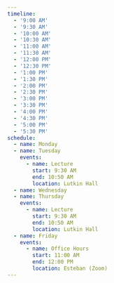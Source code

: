 ```yaml
---
timeline:
  - '9:00 AM'
  - '9:30 AM'
  - '10:00 AM'
  - '10:30 AM'
  - '11:00 AM'
  - '11:30 AM'
  - '12:00 PM'
  - '12:30 PM'
  - '1:00 PM'
  - '1:30 PM'
  - '2:00 PM'
  - '2:30 PM'
  - '3:00 PM'
  - '3:30 PM'
  - '4:00 PM'
  - '4:30 PM'
  - '5:00 PM'
  - '5:30 PM'
schedule:
  - name: Monday
  - name: Tuesday
    events:
      - name: Lecture
        start: 9:30 AM
        end: 10:50 AM
        location: Lutkin Hall
  - name: Wednesday
  - name: Thursday
    events:
      - name: Lecture
        start: 9:30 AM
        end: 10:50 AM
        location: Lutkin Hall
  - name: Friday
    events:
      - name: Office Hours
        start: 11:00 AM
        end: 12:00 PM
        location: Esteban (Zoom)
---
```

